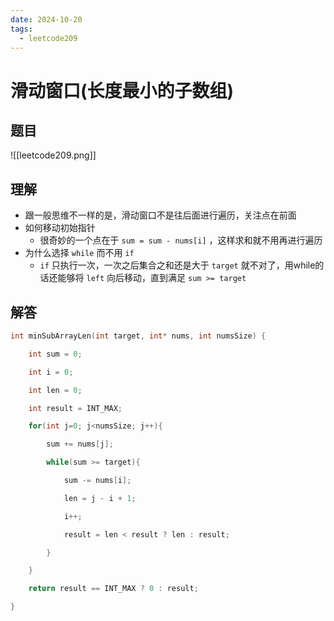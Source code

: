 ```yaml
---
date: 2024-10-20
tags:
  - leetcode209
---
```

# 滑动窗口(长度最小的子数组)
## 题目
![[leetcode209.png]]
## 理解
- 跟一般思维不一样的是，滑动窗口不是往后面进行遍历，关注点在前面
- 如何移动初始指针
	- 很奇妙的一个点在于 `sum = sum - nums[i]` ，这样求和就不用再进行遍历
- 为什么选择 `while` 而不用 `if`
	-  `if` 只执行一次，一次之后集合之和还是大于 `target` 就不对了，用while的话还能够将 `left` 向后移动，直到满足 `sum >= target`
## 解答
```c
int minSubArrayLen(int target, int* nums, int numsSize) {

    int sum = 0;

    int i = 0;

    int len = 0;

    int result = INT_MAX;

    for(int j=0; j<numsSize; j++){

        sum += nums[j];

        while(sum >= target){

            sum -= nums[i];

            len = j - i + 1;

            i++;

            result = len < result ? len : result;

        }

    }

    return result == INT_MAX ? 0 : result;

}
```
